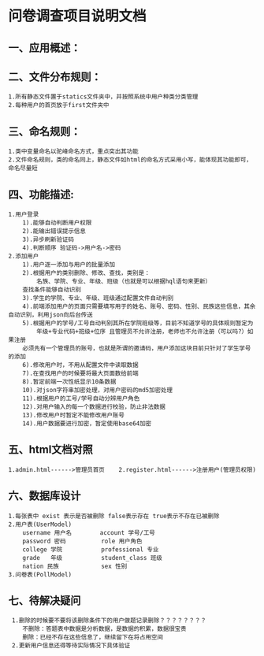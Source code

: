 问卷调查项目说明文档
==================
一、应用概述：
-----------
二、文件分布规则：
---------------
    1.所有静态文件置于statics文件夹中，并按照系统中用户种类分类管理
    2.每种用户的首页放于first文件夹中
三、命名规则：
---------------
    1.类中变量命名以驼峰命名方式，重点突出其功能
    2.文件命名规则，类的命名同上，静态文件如html的命名方式采用小写，能体现其功能即可，命名尽量短
四、功能描述:
-------------
    1.用户登录
        1).能够自动判断用户权限
        2).能输出错误提示信息
        3).异步刷新验证码
        4).判断顺序 验证码->用户名->密码
    2.添加用户
        1).用户逐一添加与用户的批量添加
        2).根据用户的类别删除、修改、查找，类别是：
            名族、学院、专业、年级、班级（也就是可以根据hql语句来更新）
        查找条件能够自动识别
        3).学生的学院、专业、年级、班级通过配置文件自动判别
        4).前端添加用户的页面只需要填写用于的姓名、账号、密码、性别、民族这些信息，其余自动识别，利用json向后台传送
        5).根据用户的学号/工号自动判别其所在学院班级等，目前不知道学号的具体规则暂定为
            年级+专业代码+班级+位序 且管理员不允许注册，老师也不允许注册（可以吗?）如果注册
        必须先有一个管理员的账号，也就是所谓的邀请码，用户添加这块目前只针对了学生学号的添加
        6).修改用户时，不用从配置文件中读取数据
        7).在查找用户的时候要将最大页面数给前端
        8).暂定前端一次性纸显示10条数据
        10).对json字符串加密处理，对用户密码的md5加密处理
        11).根据用户的工号/学号自动分辨用户角色
        12).对用户输入的每一个数据进行校验，防止非法数据
        13).修改用户时暂定不能修改用户账号
        14).用户数据要进行加密，暂定使用base64加密
五、html文档对照
----------
    1.admin.html------>管理员首页    2.register.html------>注册用户(管理员权限)
六、数据库设计
-------------
    1.每张表中 exist 表示是否被删除 false表示存在 true表示不存在已被删除
    2.用户表(UserModel)
        username 用户名        account 学号/工号
        password 密码          role 用户角色
        college 学院           professional 专业
        grade   年级           student_class 班级
        nation 民族            sex 性别
    3.问卷表(PollModel)
        
七、待解决疑问
-------------
     1.删除的时候要不要将该删除条件下的用户做题记录删除？？？？？？？？
        不删除：答题表中数据是分析数据，是数据的积累，数据很宝贵
        删除：已经不存在这些信息了，继续留下在将占用空间
     2.更新用户信息还得等待实际情况下具体验证